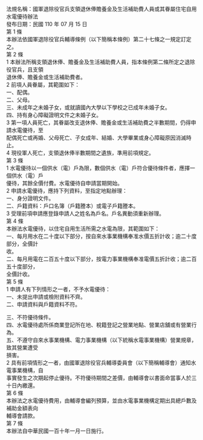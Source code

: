 法規名稱：國軍退除役官兵支領退休俸贍養金及生活補助費人員或其眷屬住宅自用水電優待辦法  
發布日期：民國 110 年 07 月 15 日  
第 1 條  
本辦法依國軍退除役官兵輔導條例（以下簡稱本條例）第二十七條之一規定訂定之。  
第 2 條  
1 本辦法所稱支領退休俸、贍養金及生活補助費人員，指本條例第二條所定之退除役官兵，且支領  
退休俸、贍養金或生活補助費者。  
2 前項人員眷屬，其範圍如下：  
一、配偶。  
二、父母。  
三、未成年之未婚子女，或就讀國內大學以下學校之已成年未婚子女。  
四、持有身心障礙證明文件之未婚子女。  
3 第一項人員死亡，其眷屬改支退休俸、贍養金或生活補助費之半數期間，仍得申請水電優待，至  
配偶死亡或再婚、父母死亡、子女成年、結婚、大學畢業或身心障礙原因消滅時止。  
4 現役軍人死亡，支領退休俸半數期間之遺族，準用前項規定。  
第 3 條  
1 水電優待以一個供水（電）戶為限，數個供水（電）戶符合優待條件者，應擇一個供水（電）戶  
優待，其餘全價付費。水電優待自申請當期開始。  
2 申請水電優待，應持下列資料，至指定地點辦理：  
一、身分證明文件。  
二、戶籍資料：戶口名簿（戶籍謄本）或電子戶籍謄本。  
3 受理前項申請應登錄申請人之姓名為戶名。戶名異動須重新辦理。  
第 4 條  
本辦法水電優待，以住宅自用生活所需之水電為限，其範圍如下：  
一、每月用水在二十度以下部分，按自來水事業機構奉准水價五折計收；逾二十度部分，全價計  
收。  
二、每月用電在二百五十度以下部分，按電力事業機構奉准電價五折計收；逾二百五十度部分，  
全價計收。  
第 5 條  
1 申請人有下列情形之一者，不予水電優待：  
一、未提出申請或檢附資料不齊。  
二、申請資料與戶籍資料不符。  


三、不符優待條件。  
四、水電優待處所係商業登記所在地、稅籍登記之營業地點、營業店舖或有營業行為。  
五、不遵守自來水事業機構、電力事業機構（以下統稱水電事業機構）營業規章，致其營業遭受  
損害。  
2 具有前項情形之一者，由國軍退除役官兵輔導委員會（以下簡稱輔導會）通知水電事業機構，自  
事實發生之次期起停止優待。不符優待期間之差價，由輔導會以書面命當事人於三十日內繳還。  
第 6 條  
本辦法之水電優待費用，由輔導會編列預算，並由水電事業機構定期出具總戶數及補助金額表向  
輔導會請款。  
第 7 條  
本辦法自中華民國一百十年一月一日施行。  


